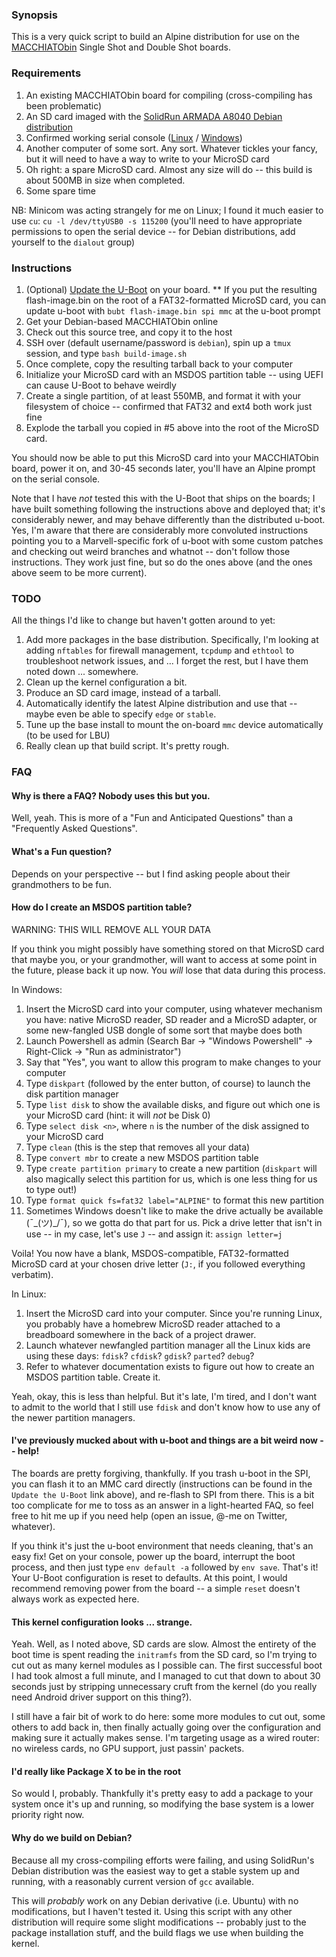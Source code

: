 ### Synopsis

This is a very quick script to build an Alpine distribution for use on the [MACCHIATObin](https://macchiatobin.net/) Single Shot and Double Shot boards.

### Requirements

1. An existing MACCHIATObin board for compiling (cross-compiling has been problematic)
2. An SD card imaged with the [SolidRun ARMADA A8040 Debian distribution](https://developer.solid-run.com/knowledge-base/armada-8040-debian/)
3. Confirmed working serial console ([Linux](http://wiki.macchiatobin.net/tiki-index.php?page=Serial+connection+-+Linux) / [Windows](http://wiki.macchiatobin.net/tiki-index.php?page=Serial+connection+-+Windows))
4. Another computer of some sort. Any sort. Whatever tickles your fancy, but it will need to have a way to write to your MicroSD card
5. Oh right: a spare MicroSD card. Almost any size will do -- this build is about 500MB in size when completed.
6. Some spare time

NB: Minicom was acting strangely for me on Linux; I found it much easier to use `cu`: `cu -l /dev/ttyUSB0 -s 115200` (you'll need to have appropriate permissions to open the serial device -- for Debian distributions, add yourself to the `dialout` group)

### Instructions

1. (Optional) [Update the U-Boot](https://developer.solid-run.com/knowledge-base/armada-8040-machiatobin-u-boot-and-atf/) on your board.
** If you put the resulting flash-image.bin on the root of a FAT32-formatted MicroSD card, you can update u-boot with `bubt flash-image.bin spi mmc` at the u-boot prompt
2. Get your Debian-based MACCHIATObin online
3. Check out this source tree, and copy it to the host
4. SSH over (default username/password is `debian`), spin up a `tmux` session, and type `bash build-image.sh`
5. Once complete, copy the resulting tarball back to your computer
6. Initialize your MicroSD card with an MSDOS partition table -- using UEFI can cause U-Boot to behave weirdly
7. Create a single partition, of at least 550MB, and format it with your filesystem of choice -- confirmed that FAT32 and ext4 both work just fine
8. Explode the tarball you copied in #5 above into the root of the MicroSD card.

You should now be able to put this MicroSD card into your MACCHIATObin board, power it on, and 30-45 seconds later, you'll have an Alpine prompt on the serial console.

Note that I have *not* tested this with the U-Boot that ships on the boards; I have built something following the instructions above and deployed that; it's considerably newer, and may behave differently than the distributed u-boot. Yes, I'm aware that there are considerably more convoluted instructions pointing you to a Marvell-specific fork of u-boot with some custom patches and checking out weird branches and whatnot -- don't follow those instructions. They work just fine, but so do the ones above (and the ones above seem to be more current).

### TODO

All the things I'd like to change but haven't gotten around to yet:

1. Add more packages in the base distribution. Specifically, I'm looking at adding `nftables` for firewall management, `tcpdump` and `ethtool` to troubleshoot network issues, and ... I forget the rest, but I have them noted down ... somewhere.
2. Clean up the kernel configuration a bit.
3. Produce an SD card image, instead of a tarball.
4. Automatically identify the latest Alpine distribution and use that -- maybe even be able to specify `edge` or `stable`.
5. Tune up the base install to mount the on-board `mmc` device automatically (to be used for LBU)
6. Really clean up that build script. It's pretty rough.

### FAQ
#### Why is there a FAQ? Nobody uses this but you.
Well, yeah. This is more of a "Fun and Anticipated Questions" than a "Frequently Asked Questions".

#### What's a Fun question?
Depends on your perspective -- but I find asking people about their grandmothers to be fun.

#### How do I create an MSDOS partition table?
WARNING: THIS WILL REMOVE ALL YOUR DATA

If you think you might possibly have something stored on that MicroSD card that maybe you, or your grandmother, will want to access at some point in the future, please back it up now. You *will* lose that data during this process.

In Windows:
1. Insert the MicroSD card into your computer, using whatever mechanism you have: native MicroSD reader, SD reader and a MicroSD adapter, or some new-fangled USB dongle of some sort that maybe does both
2. Launch Powershell as admin (Search Bar -> "Windows Powershell" -> Right-Click -> "Run as administrator")
3. Say that "Yes", you want to allow this program to make changes to your computer
4. Type `diskpart` (followed by the enter button, of course) to launch the disk partition manager
5. Type `list disk` to show the available disks, and figure out which one is your MicroSD card (hint: it will *not* be Disk 0)
6. Type `select disk <n>`, where `n` is the number of the disk assigned to your MicroSD card
7. Type `clean` (this is the step that removes all your data)
8. Type `convert mbr` to create a new MSDOS partition table
9. Type `create partition primary` to create a new partition (`diskpart` will also magically select this partition for us, which is one less thing for us to type out!)
10. Type `format quick fs=fat32 label="ALPINE"` to format this new partition
11. Sometimes Windows doesn't like to make the drive actually be available (¯\_(ツ)_/¯), so we gotta do that part for us. Pick a drive letter that isn't in use -- in my case, let's use `J` -- and assign it: `assign letter=j`

Voila! You now have a blank, MSDOS-compatible, FAT32-formatted MicroSD card at your chosen drive letter (`J:`, if you followed everything verbatim).

In Linux:
1. Insert the MicroSD card into your computer. Since you're running Linux, you probably have a homebrew MicroSD reader attached to a breadboard somewhere in the back of a project drawer.
2. Launch whatever newfangled partition manager all the Linux kids are using these days: `fdisk`? `cfdisk`? `gdisk`? `parted`? `debug`?
3. Refer to whatever documentation exists to figure out how to create an MSDOS partition table. Create it.

Yeah, okay, this is less than helpful. But it's late, I'm tired, and I don't want to admit to the world that I still use `fdisk` and don't know how to use any of the newer partition managers.

#### I've previously mucked about with u-boot and things are a bit weird now -- help!
The boards are pretty forgiving, thankfully. If you trash u-boot in the SPI, you can flash it to an MMC card directly (instructions can be found in the `Update the U-Boot` link above), and re-flash to SPI from there. This is a bit too complicate for me to toss as an answer in a light-hearted FAQ, so feel free to hit me up if you need help (open an issue, @-me on Twitter, whatever).

If you think it's just the u-boot environment that needs cleaning, that's an easy fix! Get on your console, power up the board, interrupt the boot process, and then just type `env default -a` followed by `env save`. That's it! Your U-Boot configuration is reset to defaults. At this point, I would recommend removing power from the board -- a simple `reset` doesn't always work as expected here.

#### This kernel configuration looks ... strange.
Yeah. Well, as I noted above, SD cards are slow. Almost the entirety of the boot time is spent reading the `initramfs` from the SD card, so I'm trying to cut out as many kernel modules as I possible can. The first successful boot I had took almost a full minute, and I managed to cut that down to about 30 seconds just by stripping unnecessary cruft from the kernel (do you really need Android driver support on this thing?).

I still have a fair bit of work to do here: some more modules to cut out, some others to add back in, then finally actually going over the configuration and making sure it actually makes sense. I'm targeting usage as a wired router: no wireless cards, no GPU support, just passin' packets.

#### I'd really like Package X to be in the root
So would I, probably. Thankfully it's pretty easy to add a package to your system once it's up and running, so modifying the base system is a lower priority right now.

#### Why do we build on Debian?
Because all my cross-compiling efforts were failing, and using SolidRun's Debian distribution was the easiest way to get a stable system up and running, with a reasonably current version of `gcc` available.

This will *probably* work on any Debian derivative (i.e. Ubuntu) with no modifications, but I haven't tested it. Using this script with any other distribution will require some slight modifications -- probably just to the package installation stuff, and the build flags we use when building the kernel.
